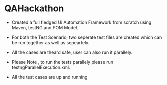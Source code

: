 # QAHackathon

- Created a full fledged Ui Automation Framework from scratch using Maven, testNG and POM Model.
- For both the Test Scenario, two seperate test files are created which can be run together as well as sepeartely.
- All the cases are theard safe, user can also run it parallely.

- Please Note , to run the tests parallely please run testngParallelExecution.xml.
- All the test cases are up and running

